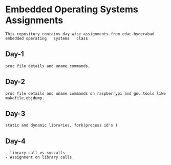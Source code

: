 #  Embedded Operating Systems Assignments

    This repository contains day wise assignments from cdac-hyderabad embedded operating   systems   class

##  Day-1 
    proc file details and uname commands.

##  Day-2
    proc file details and uname commands on raspberrypi and gnu tools like makefile,objdump.

##  Day-3
    static and dynamic libraries, fork(process id's )

##  Day-4
    - library call vs syscalls 
    - Assignment on library calls

      
